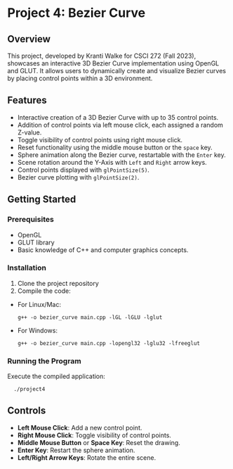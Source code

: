 # Project 4: Bezier Curve

## Overview

This project, developed by Kranti Walke for CSCI 272 (Fall 2023), showcases an interactive 3D Bezier Curve implementation using OpenGL and GLUT. It allows users to dynamically create and visualize Bezier curves by placing control points within a 3D environment.

## Features

- Interactive creation of a 3D Bezier Curve with up to 35 control points.
- Addition of control points via left mouse click, each assigned a random Z-value.
- Toggle visibility of control points using right mouse click.
- Reset functionality using the middle mouse button or the `space` key.
- Sphere animation along the Bezier curve, restartable with the `Enter` key.
- Scene rotation around the Y-Axis with `Left` and `Right` arrow keys.
- Control points displayed with `glPointSize(5)`.
- Bezier curve plotting with `glPointSize(2)`.

## Getting Started

### Prerequisites

- OpenGL
- GLUT library
- Basic knowledge of C++ and computer graphics concepts.

### Installation

1. Clone the project repository
2. Compile the code:
- For Linux/Mac:
  ```
  g++ -o bezier_curve main.cpp -lGL -lGLU -lglut
  ```
- For Windows:
  ```
  g++ -o bezier_curve main.cpp -lopengl32 -lglu32 -lfreeglut
  ```

### Running the Program

Execute the compiled application:
```
  ./project4
```

## Controls

- **Left Mouse Click**: Add a new control point.
- **Right Mouse Click**: Toggle visibility of control points.
- **Middle Mouse Button** or **Space Key**: Reset the drawing.
- **Enter Key**: Restart the sphere animation.
- **Left/Right Arrow Keys**: Rotate the entire scene.



